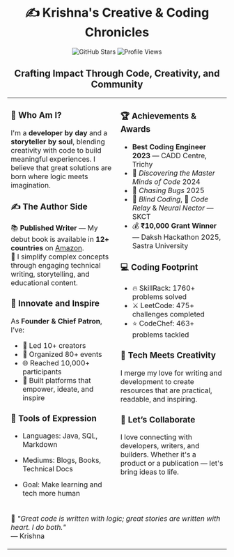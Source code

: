 <h1 align="center"> ✍️ Krishna's Creative & Coding Chronicles</h1> 

<p align="center">

  <!-- Stars -->
  <img src="https://img.shields.io/github/stars/Krishna18062005?label=Stars&style=for-the-badge&color=yellow" alt="GitHub Stars" />
  
  <!-- Visitor Count -->
  <img src="https://komarev.com/ghpvc/?username=Krishna18062005&label=Visitors&color=ff69b4&style=for-the-badge" alt="Profile Views" />

</p>

<h2 align="center" > Crafting Impact Through Code, Creativity, and Community </h2>
 
<table>
  <tr>
    <td width="50%" valign="top">

### 🧠 Who Am I?

I'm a **developer by day** and a **storyteller by soul**, blending creativity with code to build meaningful experiences. I believe that great solutions are born where logic meets imagination.

### ✍️ The Author Side

📚 **Published Writer** — My debut book is available in **12+ countries** on [Amazon](https://www.amazon.com/).  
📝 I simplify complex concepts through engaging technical writing, storytelling, and educational content.

### 🌱 Innovate and Inspire

As **Founder & Chief Patron**, I’ve:

- 👥 Led 10+ creators  
- 🎉 Organized 80+ events  
- 🌐 Reached 10,000+ participants  
- 🧠 Built platforms that empower, ideate, and inspire  


### 🧩 Tools of Expression

- Languages: Java, SQL, Markdown  
- Mediums: Blogs, Books, Technical Docs  
- Goal: Make learning and tech more human

    </td>

    
     <td width="50%" valign="top">

### 🏆 Achievements & Awards

- **Best Coding Engineer 2023** — CADD Centre, Trichy  
- 🥇 *Discovering the Master Minds of Code* 2024  
- 🥇 *Chasing Bugs* 2025  
- 🥈 *Blind Coding*, 🥉 *Code Relay* & *Neural Nector* — SKCT  
- 💰 **₹10,000 Grant Winner** — Daksh Hackathon 2025, Sastra University  

### 💻 Coding Footprint

- 🔥 SkillRack: 1760+ problems solved  
- ⚔️ LeetCode: 475+ challenges completed  
- ⭐ CodeChef: 463+ problems tackled  


### 📘 Tech Meets Creativity

I merge my love for writing and development to create resources that are practical, readable, and inspiring.

### 🤝 Let’s Collaborate

I love connecting with developers, writers, and builders. Whether it's a product or a publication — let's bring ideas to life.


</td>
  </tr>
  <tr>
    <td colspan="2">







 📌 *"Great code is written with logic; great stories are written with heart. I do both."*  
                                                                                      — Krishna

  </td>
  </tr>
</table>
